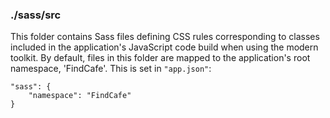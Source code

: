 ### ./sass/src

This folder contains Sass files defining CSS rules corresponding to classes
included in the application's JavaScript code build when using the modern toolkit.
By default, files in this folder are mapped to the application's root namespace, 'FindCafe'.
This is set in `"app.json"`:

    "sass": {
        "namespace": "FindCafe"
    }